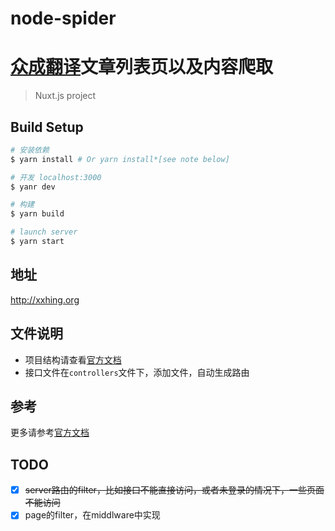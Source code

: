 # node-spider
# [众成翻译](https://www.zcfy.cc/)文章列表页以及内容爬取

> Nuxt.js project

## Build Setup

``` bash
# 安装依赖
$ yarn install # Or yarn install*[see note below]

# 开发 localhost:3000
$ yanr dev

# 构建
$ yarn build

# launch server
$ yarn start
```
## 地址
http://xxhing.org

## 文件说明
- 项目结构请查看[官方文档](https://zh.nuxtjs.org/guide/directory-structure)
- 接口文件在`controllers`文件下，添加文件，自动生成路由

## 参考
更多请参考[官方文档](https://zh.nuxtjs.org/)

## TODO
- [x] ~~server路由的filter，比如接口不能直接访问，或者未登录的情况下，一些页面不能访问~~
- [x] page的filter，在middlware中实现